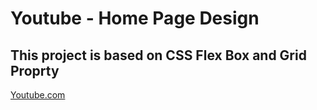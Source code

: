 # Youtube - Home Page Design

## This project is based on CSS Flex Box and Grid Proprty

[Youtube.com](https://fazeelnizam.github.io/Youtube/)
